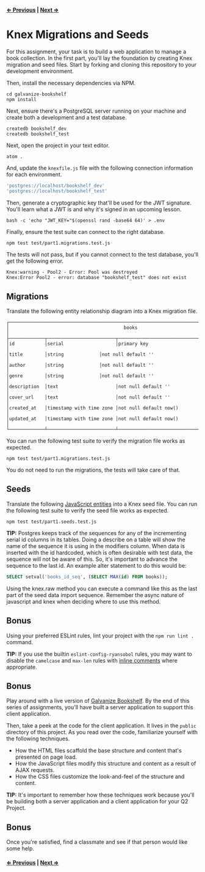 #### [⇐ Previous](README.md) | [Next ⇒](2_express_knex.md)

# Knex Migrations and Seeds

For this assignment, your task is to build a web application to manage a book collection. In the first part, you'll lay the foundation by creating Knex migration and seed files. Start by forking and cloning this repository to your development environment.

Then, install the necessary dependencies via NPM.

```shell
cd galvanize-bookshelf
npm install
```

Next, ensure there's a PostgreSQL server running on your machine and create both a development and a test database.

```shell
createdb bookshelf_dev
createdb bookshelf_test
```

Next, open the project in your text editor.

```shell
atom .
```

And, update the `knexfile.js` file with the following connection information for each environment.

```javascript
'postgres://localhost/bookshelf_dev'
'postgres://localhost/bookshelf_test'
```

Then, generate a cryptographic key that'll be used for the JWT signature. You'll learn what a JWT is and why it's signed in an upcoming lesson.

```shell
bash -c 'echo "JWT_KEY="$(openssl rand -base64 64)' > .env
```

Finally, ensure the test suite can connect to the right database.

```shell
npm test test/part1.migrations.test.js
```

The tests will not pass, but if you cannot connect to the test database, you'll get the following error.

```text
Knex:warning - Pool2 - Error: Pool was destroyed
Knex:Error Pool2 - error: database "bookshelf_test" does not exist
```

## Migrations

Translate the following entity relationship diagram into a Knex migration file.

```text
┌──────────────────────────────────────────────────────────────────────────────────────────┐
│                                          books                                           │
├─────────────┬─────────────────────────┬──────────────────────────────────────────────────┤
│id           │serial                   │primary key                                       │
│title        │string             │not null default ''                               │
│author       │string             │not null default ''                               │
│genre        │string             │not null default ''                               │
│description  │text                     │not null default ''                               │
│cover_url    │text                     │not null default ''                               │
│created_at   │timestamp with time zone │not null default now()                            │
│updated_at   │timestamp with time zone │not null default now()                            │
└─────────────┴─────────────────────────┴──────────────────────────────────────────────────┘
```

You can run the following test suite to verify the migration file works as expected.

```shell
npm test test/part1.migrations.test.js
```

You do not need to run the migrations, the tests will take care of that.

## Seeds

Translate the following [JavaScript entities](https://gist.github.com/ryansobol/fb74ad1e3090b1ce5abdc0d30ae154e8) into a Knex seed file. You can run the following test suite to verify the seed file works as expected.

```shell
npm test test/part1.seeds.test.js
```

**TIP:** Postgres keeps track of the sequences for any of the incrementing serial id columns in its tables.  Doing a describe on a table will show the name of the sequence it is using in the modifiers column.  When data is inserted with the id hardcoded, which is often desirable with test data, the sequence will not be aware of this.  So, it's important to advance the sequence to the last id.  An example alter statement to do this would be:

```sql
SELECT setval('books_id_seq', (SELECT MAX(id) FROM books));
```

Using the knex.raw method you can execute a command like this as the last part of the seed data import sequence.  Remember the async nature of javascript and knex when deciding where to use this method.

## Bonus

Using your preferred ESLint rules, lint your project with the `npm run lint .` command.

**TIP:** If you use the builtin `eslint-config-ryansobol` rules, you may want to disable the `camelcase` and `max-len` rules with [inline comments](http://eslint.org/docs/user-guide/configuring#disabling-rules-with-inline-comments) where appropriate.

## Bonus

Play around with a live version of [Galvanize Bookshelf](https://ryansobol-galvanize-bookshelf.herokuapp.com). By the end of this series of assignments, you'll have built a server application to support this client application.

Then, take a peek at the code for the client application. It lives in the `public` directory of this project. As you read over the code, familiarize yourself with the following techniques.

- How the HTML files scaffold the base structure and content that's presented on page load.
- How the JavaScript files modify this structure and content as a result of AJAX requests.
- How the CSS files customize the look-and-feel of the structure and content.

**TIP:** It's important to remember how these techniques work because you'll be building both a server application and a client application for your Q2 Project.

## Bonus

Once you're satisfied, find a classmate and see if that person would like some help.

#### [⇐ Previous](README.md) | [Next ⇒](2_express_knex.md)
